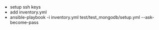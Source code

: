 - setup ssh keys 
- add inventory.yml
- ansible-playbook -i inventory.yml test/test_mongodb/setup.yml --ask-become-pass
